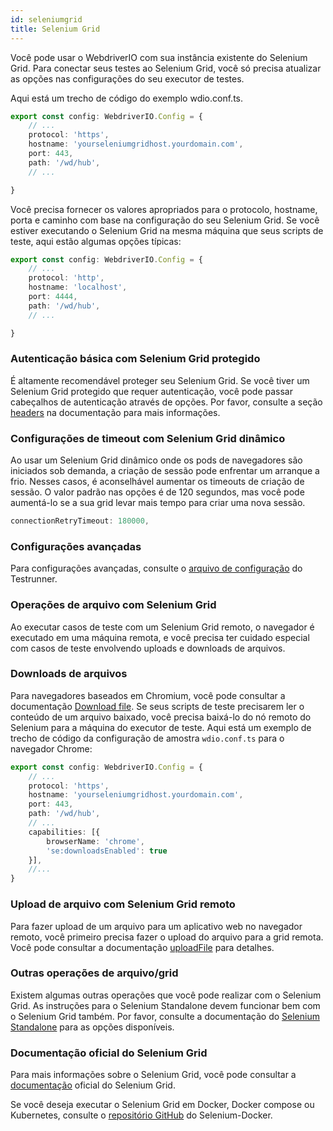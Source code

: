 ```yaml
---
id: seleniumgrid
title: Selenium Grid
---
```


Você pode usar o WebdriverIO com sua instância existente do Selenium Grid. Para conectar seus testes ao Selenium Grid, você só precisa atualizar as opções nas configurações do seu executor de testes.

Aqui está um trecho de código do exemplo wdio.conf.ts.

```ts title=wdio.conf.ts
export const config: WebdriverIO.Config = {
    // ...
    protocol: 'https',
    hostname: 'yourseleniumgridhost.yourdomain.com',
    port: 443,
    path: '/wd/hub',
    // ...

}
```
Você precisa fornecer os valores apropriados para o protocolo, hostname, porta e caminho com base na configuração do seu Selenium Grid.
Se você estiver executando o Selenium Grid na mesma máquina que seus scripts de teste, aqui estão algumas opções típicas:

```ts title=wdio.conf.ts
export const config: WebdriverIO.Config = {
    // ...
    protocol: 'http',
    hostname: 'localhost',
    port: 4444,
    path: '/wd/hub',
    // ...

}
```

### Autenticação básica com Selenium Grid protegido

É altamente recomendável proteger seu Selenium Grid. Se você tiver um Selenium Grid protegido que requer autenticação, você pode passar cabeçalhos de autenticação através de opções.
Por favor, consulte a seção [headers](https://webdriver.io/docs/configuration/#headers) na documentação para mais informações.

### Configurações de timeout com Selenium Grid dinâmico

Ao usar um Selenium Grid dinâmico onde os pods de navegadores são iniciados sob demanda, a criação de sessão pode enfrentar um arranque a frio. Nesses casos, é aconselhável aumentar os timeouts de criação de sessão. O valor padrão nas opções é de 120 segundos, mas você pode aumentá-lo se a sua grid levar mais tempo para criar uma nova sessão.

```ts
connectionRetryTimeout: 180000,
```

### Configurações avançadas

Para configurações avançadas, consulte o [arquivo de configuração](https://webdriver.io/docs/configurationfile) do Testrunner.

### Operações de arquivo com Selenium Grid

Ao executar casos de teste com um Selenium Grid remoto, o navegador é executado em uma máquina remota, e você precisa ter cuidado especial com casos de teste envolvendo uploads e downloads de arquivos.

### Downloads de arquivos

Para navegadores baseados em Chromium, você pode consultar a documentação [Download file](https://webdriver.io/docs/api/browser/downloadFile). Se seus scripts de teste precisarem ler o conteúdo de um arquivo baixado, você precisa baixá-lo do nó remoto do Selenium para a máquina do executor de teste. Aqui está um exemplo de trecho de código da configuração de amostra `wdio.conf.ts` para o navegador Chrome:

```ts title=wdio.conf.ts
export const config: WebdriverIO.Config = {
    // ...
    protocol: 'https',
    hostname: 'yourseleniumgridhost.yourdomain.com',
    port: 443,
    path: '/wd/hub',
    // ...
    capabilities: [{
        browserName: 'chrome',
        'se:downloadsEnabled': true
    }],
    //...
}
```

### Upload de arquivo com Selenium Grid remoto

Para fazer upload de um arquivo para um aplicativo web no navegador remoto, você primeiro precisa fazer o upload do arquivo para a grid remota. Você pode consultar a documentação [uploadFile](https://webdriver.io/docs/api/browser/uploadFile) para detalhes.

### Outras operações de arquivo/grid

Existem algumas outras operações que você pode realizar com o Selenium Grid. As instruções para o Selenium Standalone devem funcionar bem com o Selenium Grid também. Por favor, consulte a documentação do [Selenium Standalone](https://webdriver.io/docs/api/selenium/) para as opções disponíveis.


### Documentação oficial do Selenium Grid

Para mais informações sobre o Selenium Grid, você pode consultar a [documentação](https://www.selenium.dev/documentation/grid/) oficial do Selenium Grid.

Se você deseja executar o Selenium Grid em Docker, Docker compose ou Kubernetes, consulte o [repositório GitHub](https://github.com/SeleniumHQ/docker-selenium) do Selenium-Docker.